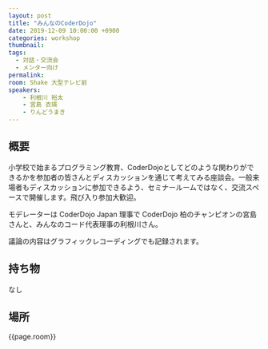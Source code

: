 ```yaml
---
layout: post
title: "みんなのCoderDojo"
date: 2019-12-09 10:00:00 +0900
categories: workshop
thumbnail:
tags:
  - 対話・交流会
  - メンター向け
permalink:
room: Shake 大型テレビ前
speakers:
    - 利根川 裕太
    - 宮島 衣瑛
    - りんどうまき
---
```

## 概要
小学校で始まるプログラミング教育、CoderDojoとしてどのような関わりができるかを参加者の皆さんとディスカッションを通じて考えてみる座談会。一般来場者もディスカッションに参加できるよう、セミナールームではなく、交流スペースで開催します。飛び入り参加大歓迎。

モデレーターは CoderDojo Japan 理事で CoderDojo 柏のチャンピオンの宮島さんと、みんなのコード代表理事の利根川さん。

議論の内容はグラフィックレコーディングでも記録されます。
## 持ち物
なし
## 場所
{{page.room}}
